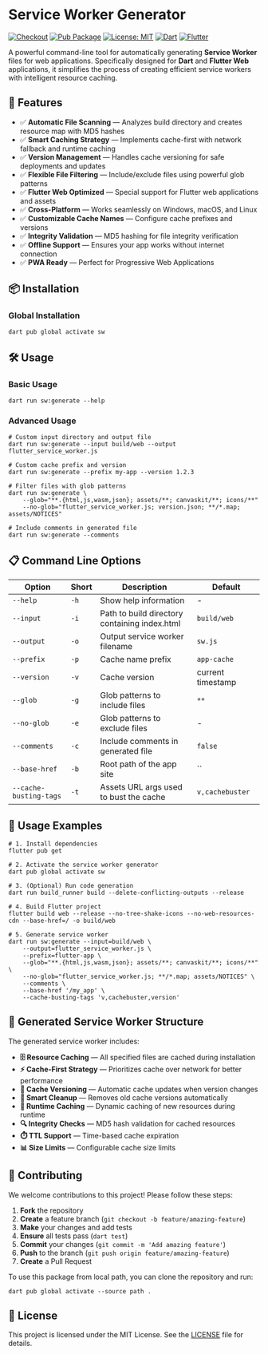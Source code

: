 # Service Worker Generator

[![Checkout](https://github.com/DoctorinaAI/service-worker-generator/actions/workflows/checkout.yml/badge.svg)](https://github.com/DoctorinaAI/service-worker-generator/actions/workflows/checkout.yml)
[![Pub Package](https://img.shields.io/pub/v/sw.svg)](https://pub.dev/packages/sw)
[![License: MIT](https://img.shields.io/badge/License-MIT-yellow.svg)](https://opensource.org/licenses/MIT)
[![Dart](https://img.shields.io/badge/Dart-%230175C2.svg?style=flat&logo=dart&logoColor=white)](https://dart.dev)
[![Flutter](https://img.shields.io/badge/Flutter-%2302569B.svg?style=flat&logo=Flutter&logoColor=white)](https://flutter.dev)

A powerful command-line tool for automatically generating **Service Worker** files for web applications. Specifically designed for **Dart** and **Flutter Web** applications, it simplifies the process of creating efficient service workers with intelligent resource caching.

## 🚀 Features

- ✅ **Automatic File Scanning** — Analyzes build directory and creates resource map with MD5 hashes
- ✅ **Smart Caching Strategy** — Implements cache-first with network fallback and runtime caching
- ✅ **Version Management** — Handles cache versioning for safe deployments and updates
- ✅ **Flexible File Filtering** — Include/exclude files using powerful glob patterns
- ✅ **Flutter Web Optimized** — Special support for Flutter web applications and assets
- ✅ **Cross-Platform** — Works seamlessly on Windows, macOS, and Linux
- ✅ **Customizable Cache Names** — Configure cache prefixes and versions
- ✅ **Integrity Validation** — MD5 hashing for file integrity verification
- ✅ **Offline Support** — Ensures your app works without internet connection
- ✅ **PWA Ready** — Perfect for Progressive Web Applications

## 📦 Installation

### Global Installation

```shell
dart pub global activate sw
```

## 🛠 Usage

### Basic Usage

```shell
dart run sw:generate --help
```

### Advanced Usage

```shell
# Custom input directory and output file
dart run sw:generate --input build/web --output flutter_service_worker.js

# Custom cache prefix and version
dart run sw:generate --prefix my-app --version 1.2.3

# Filter files with glob patterns
dart run sw:generate \
    --glob="**.{html,js,wasm,json}; assets/**; canvaskit/**; icons/**"
    --no-glob="flutter_service_worker.js; version.json; **/*.map; assets/NOTICES"

# Include comments in generated file
dart run sw:generate --comments
```

## 📋 Command Line Options

| Option                 | Short | Description                                   | Default           |
|------------------------|-------|-----------------------------------------------|-------------------|
| `--help`               | `-h`  | Show help information                         | -                 |
| `--input`              | `-i`  | Path to build directory containing index.html | `build/web`       |
| `--output`             | `-o`  | Output service worker filename                | `sw.js`           |
| `--prefix`             | `-p`  | Cache name prefix                             | `app-cache`       |
| `--version`            | `-v`  | Cache version                                 | current timestamp |
| `--glob`               | `-g`  | Glob patterns to include files                | `**`              |
| `--no-glob`            | `-e`  | Glob patterns to exclude files                | -                 |
| `--comments`           | `-c`  | Include comments in generated file            | `false`           |
| `--base-href`          | `-b`  | Root path of the app site                     | ``                |
| `--cache-busting-tags` | `-t`  | Assets URL args used to bust the cache        | `v,cachebuster`   |

## 📁 Usage Examples

```shell
# 1. Install dependencies
flutter pub get

# 2. Activate the service worker generator
dart pub global activate sw

# 3. (Optional) Run code generation
dart run build_runner build --delete-conflicting-outputs --release

# 4. Build Flutter project
flutter build web --release --no-tree-shake-icons --no-web-resources-cdn --base-href=/ -o build/web

# 5. Generate service worker
dart run sw:generate --input=build/web \
    --output=flutter_service_worker.js \
    --prefix=flutter-app \
    --glob="**.{html,js,wasm,json}; assets/**; canvaskit/**; icons/**" \
    --no-glob="flutter_service_worker.js; **/*.map; assets/NOTICES" \
    --comments \
    --base-href '/my_app' \
    --cache-busting-tags 'v,cachebuster,version'
```

## 📖 Generated Service Worker Structure

The generated service worker includes:

- **🗄️ Resource Caching** — All specified files are cached during installation
- **⚡ Cache-First Strategy** — Prioritizes cache over network for better performance
- **🔄 Cache Versioning** — Automatic cache updates when version changes
- **🧹 Smart Cleanup** — Removes old cache versions automatically
- **📱 Runtime Caching** — Dynamic caching of new resources during runtime
- **🔍 Integrity Checks** — MD5 hash validation for cached resources
- **⏱️ TTL Support** — Time-based cache expiration
- **📊 Size Limits** — Configurable cache size limits

## 🤝 Contributing

We welcome contributions to this project! Please follow these steps:

1. **Fork** the repository
2. **Create** a feature branch (`git checkout -b feature/amazing-feature`)
3. **Make** your changes and add tests
4. **Ensure** all tests pass (`dart test`)
5. **Commit** your changes (`git commit -m 'Add amazing feature'`)
6. **Push** to the branch (`git push origin feature/amazing-feature`)
7. **Create** a Pull Request

To use this package from local path, you can clone the repository and run:

```shell
dart pub global activate --source path .
```

## 📝 License

This project is licensed under the MIT License. See the [LICENSE](LICENSE) file for details.
